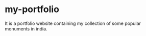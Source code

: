 # my-portfolio
It is a portfolio website containing my collection of some popular monuments in india.
